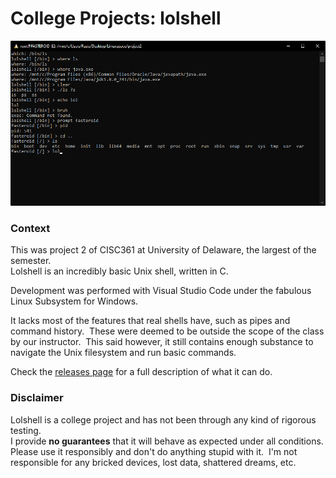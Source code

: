# College Projects: lolshell
<img src="https://github.com/Fasteroid/lolshell/blob/main/readme-preview.png?raw=true"></img>
### Context
This was project 2 of CISC361 at University of Delaware, the largest of the semester.<br>
Lolshell is an incredibly basic Unix shell, written in C.

Development was performed with Visual Studio Code under the fabulous Linux Subsystem for Windows.

It lacks most of the features that real shells have, such as pipes and command history. &nbsp;These were deemed to be outside the scope of the class by our instructor. &nbsp;This said however, it still contains enough substance to navigate the Unix filesystem and run basic commands.

Check the [releases page](https://github.com/Fasteroid/lolshell/releases) for a full description of what it can do.


### Disclaimer
Lolshell is a college project and has not been through any kind of rigorous testing.<br>
I provide <b>no guarantees</b> that it will behave as expected under all conditions.<br>
Please use it responsibly and don't do anything stupid with it. &nbsp;I'm not responsible for any bricked devices, lost data, shattered dreams, etc.

